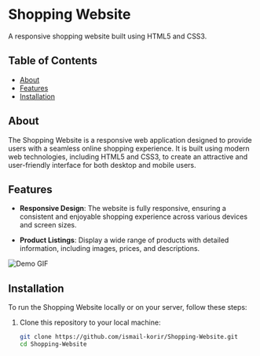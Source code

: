 # Shopping Website

A responsive shopping website built using HTML5 and CSS3.

## Table of Contents

- [About](#about)
- [Features](#features)
- [Installation](#installation)

## About

The Shopping Website is a responsive web application designed to provide users with a seamless online shopping experience. It is built using modern web technologies, including HTML5 and CSS3, to create an attractive and user-friendly interface for both desktop and mobile users.

## Features

- **Responsive Design**: The website is fully responsive, ensuring a consistent and enjoyable shopping experience across various devices and screen sizes.

- **Product Listings**: Display a wide range of products with detailed information, including images, prices, and descriptions.

![Demo GIF](./demo.gif)

## Installation

To run the Shopping Website locally or on your server, follow these steps:

1. Clone this repository to your local machine:

   ```bash
   git clone https://github.com/ismail-korir/Shopping-Website.git
   cd Shopping-Website

